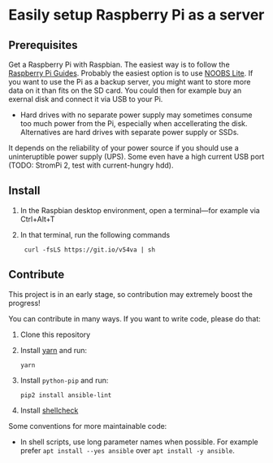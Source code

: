 # Easily setup Raspberry Pi as a server

## Prerequisites

Get a Raspberry Pi with Raspbian. The easiest way is to follow the [Raspberry Pi Guides](https://www.raspberrypi.org/help/).
Probably the easiest option is to use [NOOBS Lite](https://www.raspberrypi.org/downloads/noobs/).
If you want to use the Pi as a backup server, you might want to store more data on it than fits on the SD card. You could then for example buy an exernal disk and connect it via USB to your Pi.

- Hard drives with no separate power supply may sometimes consume too much power from the Pi, especially when accellerating the disk. Alternatives are hard drives with separate power supply or SSDs.

It depends on the reliability of your power source if you should use a uninteruptible power supply (UPS). Some even have a high current USB port (TODO: StromPi 2, test with current-hungry hdd).

## Install

1. In the Raspbian desktop environment,
    open a terminal—for example via Ctrl+Alt+T
1. In that terminal, run the following commands

        curl -fsLS https://git.io/v54va | sh

## Contribute

This project is in an early stage, so contribution may extremely boost the progress!

You can contribute in many ways. If you want to write code, please do that:

1. Clone this repository
1. Install [yarn](https://yarnpkg.com/en/) and run:

       yarn

1. Install `python-pip` and run:

       pip2 install ansible-lint

1. Install [shellcheck](https://github.com/koalaman/shellcheck#installing)

Some conventions for more maintainable code:

- In shell scripts, use long parameter names when possible. For example prefer `apt install --yes ansible` over `apt install -y ansible`.
